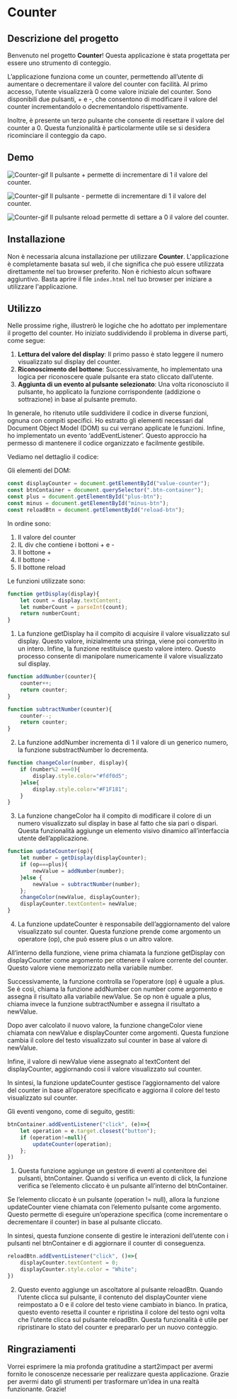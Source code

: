 # Counter 

## Descrizione del progetto

Benvenuto nel progetto **Counter**! Questa applicazione è stata progettata per essere uno strumento di conteggio.

L’applicazione funziona come un counter, permettendo all’utente di aumentare o decrementare il valore del counter con facilità. Al primo accesso, l’utente visualizzerà 0 come valore iniziale del counter. Sono disponibili due pulsanti, + e -, che consentono di modificare il valore del counter incrementandolo o decrementandolo rispettivamente.

Inoltre, è presente un terzo pulsante che consente di resettare il valore del counter a 0. Questa funzionalità è particolarmente utile se si desidera ricominciare il conteggio da capo.  



## Demo 

![Counter-gif](./assets/img/img%20file%20readme/Gif%201.gif)
 Il pulsante + permette di incrementare di 1 il valore del counter.

![Counter-gif](./assets/img/img%20file%20readme/gif%202.gif)
 Il pulsante - permette di incrementare di 1 il valore del counter.

![Counter-gif](./assets/img/img%20file%20readme/gif%203.gif)
 Il pulsante reload permette di settare a 0 il valore del counter.


## Installazione

Non è necessaria alcuna installazione per utilizzare **Counter**. L'applicazione è completamente basata sul web, il che significa che può essere utilizzata direttamente nel tuo browser preferito. Non è richiesto alcun software aggiuntivo. Basta aprire il file `index.html` nel tuo browser per iniziare a utilizzare l'applicazione.

## Utilizzo

Nelle prossime righe, illustrerò le logiche che ho adottato per implementare il progetto del counter. Ho iniziato suddividendo il problema in diverse parti, come segue:

1. **Lettura del valore del display**: Il primo passo è stato leggere il numero visualizzato sul display del counter.
2. **Riconoscimento del bottone**: Successivamente, ho implementato una logica per riconoscere quale pulsante era stato cliccato dall’utente.
3. **Aggiunta di un evento al pulsante selezionato**: Una volta riconosciuto il pulsante, ho applicato la funzione corrispondente (addizione o sottrazione) in base al pulsante premuto.

In generale, ho ritenuto utile suddividere il codice in diverse funzioni, ognuna con compiti specifici. Ho estratto gli elementi necessari dal Document Object Model (DOM) su cui verrano applicate le funzioni. Infine, ho implementato un evento ‘addEventListener’. Questo approccio ha permesso di mantenere il codice organizzato e facilmente gestibile.

Vediamo nel dettaglio il codice: 

Gli elementi del DOM: 

```javascript
const displayCounter = document.getElementById("value-counter"); 
const btnContainer = document.querySelector(".btn-container"); 
const plus = document.getElementById("plus-btn"); 
const minus = document.getElementById("minus-btn"); 
const reloadBtn = document.getElementById("reload-btn"); 
 ``` 
In ordine sono:
1. Il valore del counter
2. IL div che contiene i bottoni + e -
3. Il bottone +
4. Il bottone -
5. Il bottone reload  


Le funzioni utilizzate sono:

```javascript
function getDisplay(display){
    let count = display.textContent;
    let numberCount = parseInt(count);
    return numberCount;
}
 ``` 
1. La funzione getDisplay ha il compito di acquisire il valore visualizzato sul display. Questo valore, inizialmente una stringa, viene poi convertito in un intero. Infine, la funzione restituisce questo valore intero. Questo processo consente di manipolare numericamente il valore visualizzato sul display.


```javascript
function addNumber(counter){
    counter++;
    return counter;
}

function subtractNumber(counter){
    counter--;
    return counter;
}
 ```
2. La funzione addNumber incrementa di 1 il valore di un generico numero, la funzione substractNumber lo decrementa. 


```javascript
function changeColor(number, display){
    if (number%2 ===0){
        display.style.color="#fdf0d5";
    }else{
        display.style.color="#F1F181";
    }   
}
 ``` 
3. La funzione changeColor ha il compito di modificare il colore di un numero visualizzato sul display in base al fatto che sia pari o dispari. Questa funzionalità aggiunge un elemento visivo dinamico all’interfaccia utente dell’applicazione.


```javascript
function updateCounter(op){
    let number = getDisplay(displayCounter);
    if (op===plus){
        newValue = addNumber(number);
    }else {
        newValue = subtractNumber(number);
    };
    changeColor(newValue, displayCounter);
    displayCounter.textContent= newValue;
}
 ``` 
4. La funzione updateCounter è responsabile dell’aggiornamento del valore visualizzato sul counter. Questa funzione prende come argomento un operatore (op), che può essere plus o un altro valore.

All’interno della funzione, viene prima chiamata la funzione getDisplay con displayCounter come argomento per ottenere il valore corrente del counter. Questo valore viene memorizzato nella variabile number.

Successivamente, la funzione controlla se l’operatore (op) è uguale a plus. Se è così, chiama la funzione addNumber con number come argomento e assegna il risultato alla variabile newValue. Se op non è uguale a plus, chiama invece la funzione subtractNumber e assegna il risultato a newValue.

Dopo aver calcolato il nuovo valore, la funzione changeColor viene chiamata con newValue e displayCounter come argomenti. Questa funzione cambia il colore del testo visualizzato sul counter in base al valore di newValue.

Infine, il valore di newValue viene assegnato al textContent del displayCounter, aggiornando così il valore visualizzato sul counter.

In sintesi, la funzione updateCounter gestisce l’aggiornamento del valore del counter in base all’operatore specificato e aggiorna il colore del testo visualizzato sul counter.  



Gli eventi vengono, come di seguito, gestiti:

```javascript
btnContainer.addEventListener("click", (e)=>{
    let operation = e.target.closest("button");
    if (operation!=null){
        updateCounter(operation);
    };
}) 
 ``` 
1. Questa funzione aggiunge un gestore di eventi al contenitore dei pulsanti, btnContainer.  Quando si verifica un evento di click, la funzione verifica se l’elemento cliccato è un pulsante all’interno del btnContainer.

Se l’elemento cliccato è un pulsante (operation != null), allora la funzione updateCounter viene chiamata con l’elemento pulsante come argomento. Questo permette di eseguire un’operazione specifica (come incrementare o decrementare il counter) in base al pulsante cliccato.

In sintesi, questa funzione consente di gestire le interazioni dell’utente con i pulsanti nel btnContainer e di aggiornare il counter di conseguenza.



```javascript
reloadBtn.addEventListener("click", ()=>{
    displayCounter.textContent = 0;
    displayCounter.style.color = "White";
})
 ``` 

2. Questo evento aggiunge un ascoltatore al pulsante reloadBtn. Quando l’utente clicca sul pulsante, il contenuto del displayCounter viene reimpostato a 0 e il colore del testo viene cambiato in bianco. In pratica, questo evento resetta il counter e ripristina il colore del testo ogni volta che l’utente clicca sul pulsante reloadBtn. Questa funzionalità è utile per ripristinare lo stato del counter e prepararlo per un nuovo conteggio.


## Ringraziamenti 
Vorrei esprimere la mia profonda gratitudine a start2impact per avermi fornito le conoscenze necessarie per realizzare questa applicazione. Grazie per avermi dato gli strumenti per trasformare un’idea in una realtà funzionante. Grazie!
